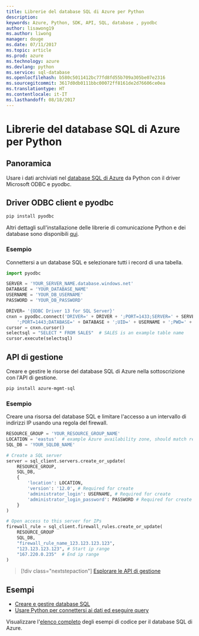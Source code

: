 ```yaml
---
title: Librerie del database SQL di Azure per Python
description: 
keywords: Azure, Python, SDK, API, SQL, database , pyodbc
author: lisawong19
ms.author: liwong
manager: douge
ms.date: 07/11/2017
ms.topic: article
ms.prod: azure
ms.technology: azure
ms.devlang: python
ms.service: sql-database
ms.openlocfilehash: b580c5011412bc77fd8fd55b709a305be07e2316
ms.sourcegitcommit: 3617d0db0111bbc00072ff8161de2d76606ce0ea
ms.translationtype: HT
ms.contentlocale: it-IT
ms.lasthandoff: 08/18/2017
---
```

# <a name="azure-sql-database-libraries-for-python"></a>Librerie del database SQL di Azure per Python

## <a name="overview"></a>Panoramica

Usare i dati archiviati nel [database SQL di Azure](/azure/sql-database/sql-database-technical-overview) da Python con il driver Microsoft ODBC e pyodbc. 

## <a name="client-odbc-driver-and-pyodbc"></a>Driver ODBC client e pyodbc

```bash
pip install pyodbc
```
Altri dettagli sull'installazione delle librerie di comunicazione Python e dei database sono disponibili [qui](https://docs.microsoft.com/azure/sql-database/sql-database-connect-query-python#install-the-python-and-database-communication-libraries).

### <a name="example"></a>Esempio

Connettersi a un database SQL e selezionare tutti i record di una tabella.

```python
import pyodbc 

SERVER = 'YOUR_SERVER_NAME.database.windows.net'
DATABASE = 'YOUR_DATABASE_NAME'
USERNAME = 'YOUR_DB_USERNAME'
PASSWORD = 'YOUR_DB_PASSWORD'

DRIVER= '{ODBC Driver 13 for SQL Server}'
cnxn = pyodbc.connect('DRIVER=' + DRIVER + ';PORT=1433;SERVER=' + SERVER +
    ';PORT=1443;DATABASE=' + DATABASE + ';UID=' + USERNAME + ';PWD=' + PASSWORD)
cursor = cnxn.cursor()
selectsql = "SELECT * FROM SALES"  # SALES is an example table name
cursor.execute(selectsql)
```

## <a name="management-api"></a>API di gestione

Creare e gestire le risorse del database SQL di Azure nella sottoscrizione con l'API di gestione. 

```bash
pip install azure-mgmt-sql
```

### <a name="example"></a>Esempio

Creare una risorsa del database SQL e limitare l'accesso a un intervallo di indirizzi IP usando una regola del firewall.

```python
RESOURCE_GROUP = 'YOUR_RESOURCE_GROUP_NAME'
LOCATION = 'eastus'  # example Azure availability zone, should match resource group
SQL_DB = 'YOUR_SQLDB_NAME'

# Create a SQL server
server = sql_client.servers.create_or_update(
    RESOURCE_GROUP,
    SQL_DB,
    {
        'location': LOCATION,
        'version': '12.0', # Required for create
        'administrator_login': USERNAME, # Required for create
        'administrator_login_password': PASSWORD # Required for create
    }
)

# Open access to this server for IPs
firewall_rule = sql_client.firewall_rules.create_or_update(
    RESOURCE_GROUP
    SQL_DB,
    "firewall_rule_name_123.123.123.123",
    "123.123.123.123", # Start ip range
    "167.220.0.235"  # End ip range
)
```
> [!div class="nextstepaction"]
> [Esplorare le API di gestione](/python/api/overview/azure/sql/managementlibrary)

## <a name="samples"></a>Esempi

* [Creare e gestire database SQL][1]    
* [Usare Python per connettersi ai dati ed eseguire query][2]   

[1]: https://github.com/Azure-Samples/sql-database-python-manage
[2]: https://docs.microsoft.com/azure/sql-database/sql-database-connect-query-python

Visualizzare l'[elenco completo](https://azure.microsoft.com/resources/samples/?platform=python&term=SQL) degli esempi di codice per il database SQL di Azure. 